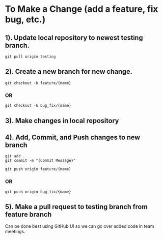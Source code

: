 # To Make a Change (add a feature, fix bug, etc.)
## 1). Update local repository to newest testing branch.
```
git pull origin testing
```

## 2). Create a new branch for new change.
```
git checkout -b feature/{name}
```
### OR
```
git checkout -b bug_fix/{name} 
```

## 3). Make changes in local repository

## 4). Add, Commit, and Push changes to new branch
```
git add .
git commit -m "{Commit Message}"
```
```
git push origin feature/{name}
```
### OR
```
git push origin bug_fix/{name}
```

## 5). Make a pull request to testing branch from feature branch

Can be done best using GitHub UI so we can go over added code in team meetings.

